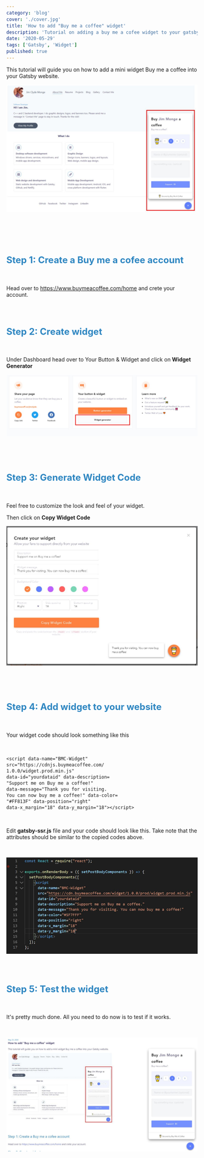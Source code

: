```yaml
---
category: 'blog'
cover: './cover.jpg'
title: 'How to add "Buy me a coffee" widget' 
description: 'Tutorial on adding a buy me a cofee widget to your gatsby website.'
date: '2020-05-29'
tags: ['Gatsby', 'Widget']
published: true
---
```


This tutorial will guide you on how to add a mini widget Buy me a coffee into your Gatsby website.

![bmc_screenshot](./bmc_screenshot.JPG)

</br>

</br>

</br>

<h1><font size="5", color="#2E86C1">Step 1: Create a Buy me a cofee account</font></h1>

</br>

Head over to https://www.buymeacoffee.com/home and crete your account.

</br>

<h1><font size="5", color="#2E86C1">Step 2: Create widget</font></h1>

</br>

Under Dashboard head over to Your Button & Widget and click on **Widget Generator**


![create_widget](./create_widget.JPG) 

</br>
</br>

<h1><font size="5", color="#2E86C1">Step 3: Generate Widget Code</font></h1>

</br>

Feel free to customize the look and feel of your widget.

Then click on **Copy Widget Code**

![widget_code](./widget_code.JPG) 

</br>

</br>

<h1><font size="5", color="#2E86C1">Step 4: Add widget to your website</font></h1>

</br>

Your widget code should look something like this

</br>

```console
<script data-name="BMC-Widget" 
src="https://cdnjs.buymeacoffee.com/
1.0.0/widget.prod.min.js" 
data-id="yourdataid" data-description=
"Support me on Buy me a coffee!" 
data-message="Thank you for visiting. 
You can now buy me a coffee!" data-color=
"#FF813F" data-position="right" 
data-x_margin="18" data-y_margin="18"></script>
```

</br>

Edit **gatsby-ssr.js** file and your code should look like this.
Take note that the attributes should be similar to the copied codes above.

</br>

![bmc_code](./bmc_code.JPG) 

</br>

<h1><font size="5", color="#2E86C1">Step 5: Test the widget</font></h1>

</br>

It's pretty much done. All you need to do now is to test if it works.

</br>

![bmc_test](./bmc_test.JPG) 

</br>